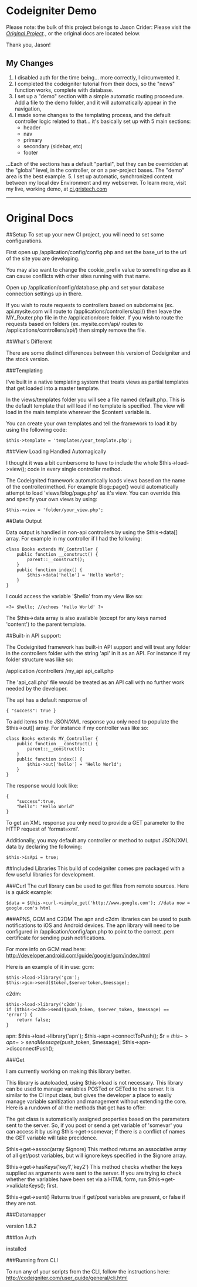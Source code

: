 Codeigniter Demo
================

Please note: the bulk of this project belongs to Jason Crider: 
Please visit the *[Original Project](https://github.com/xylude/CodeIgnited).*, or the original docs are located below.

Thank you, Jason!

My Changes
----------

1. I disabled auth for the time being... more correctly, I circumvented it.
2. I completed the codeigniter tutorial from their docs, so the "news" function works, complete with database.
3. I set up a "demo" section with a simple automatic routing proceedure.  Add a file to the demo folder, and it will automatically appear in the navigation,
4. I made some changes to the templating process, and the default controller logic related to that... it's basically set up with 5 main sections:
    * header
    * nav
    * primary
    * secondary (sidebar, etc)
    * footer

...Each of the sections has a default "partial", but they can be overridden at the "global" level, in the controller, or on a per-project bases.  The "demo" area is the best example.
5. I set up automatic, synchronized content between my local dev Environment and my webserver.  To learn more, visit my live, working demo, at [ci.gristech.com](http://ci.gristech.com/demo)


***
Original Docs
===

##Setup
To set up your new CI project, you will need to set some configurations. 

First open up /application/config/config.php and set the base_url to the url of the site you are developing. 

You may also want to change the cookie_prefix value to something else as it can cause conflicts with other sites running with that name.

Open up /application/config/database.php and set your database connection settings up in there.

If you wish to route requests to controllers based on subdomains (ex. api.mysite.com will route to /applications/controllers/api/) then leave the MY_Router.php file in the /application/core folder. If you wish to route the requests based on folders (ex. mysite.com/api/ routes to /applications/controllers/api/) then simply remove the file.

##What's Different

There are some distinct differences between this version of Codeigniter and the stock version.

###Templating

I've built in a native templating system that treats views as partial templates that get loaded into a master template.

In the views/templates folder you will see a file named default.php. This is the default template that will load if no template is specified. The view will load in the main template wherever the $content variable is.

You can create your own templates and tell the framework to load it by using the following code:

    $this->template = 'templates/your_template.php';
    
###View Loading Handled Automagically

I thought it was a bit cumbersome to have to include the whole $this->load->view(); code in every single controller method.

The Codeignited framework automatically loads views based on the name of the controller/method. For example Blog::page() would automatically attempt to load 'views/blog/page.php' as it's view. You can override this and specify your own views by using:

    $this->view = 'folder/your_view.php';
    
##Data Output

Data output is handled in non-api controllers by using the $this->data[] array. For example in my controller if I had the following:

    class Books extends MY_Controller {
    	public function __construct() {
        	parent::__construct();
        }
        public function index() {
        	$this->data['hello'] = 'Hello World';
        }
    }
    
I could access the variable '$hello' from my view like so:

	<?= $hello; //echoes 'Hello World' ?>
    
The $this->data array is also available (except for any keys named 'content') to the parent template.
    
##Built-in API support:

The Codeignited framework has built-in API support and will treat any folder in the controllers folder with the string 'api' in it as an API. For instance if my folder structure was like so:

/application
	/controllers
    	/my_api
        	api_call.php
            
The 'api_call.php' file would be treated as an API call with no further work needed by the developer.

The api has a default response of

    { "success": true }
    
To add items to the JSON/XML response you only need to populate the $this->out[] array. For instance if my controller was like so:

    class Books extends MY_Controller {
    	public function __construct() {
        	parent::__construct();
        }
        public function index() {
        	$this->out['hello'] = 'Hello World';
        }
    }

The response would look like:

    {
        "success":true,
        "hello": "Hello World"
    }

To get an XML response you only need to provide a GET parameter to the HTTP request of 'format=xml'.

Additionally, you may default any controller or method to output JSON/XML data by declaring the following:

    $this->isApi = true;

##Included Libraries
This build of codeigniter comes pre packaged with a few useful libraries for development.

###Curl
The curl library can be used to get files from remote sources. Here is a quick example:

    $data = $this->curl->simple_get('http://www.google.com'); //data now = google.com's html

###APNS, GCM and C2DM
The apn and c2dm libraries can be used to push notifications to iOS and Android devices. The apn library will need to be configured in /application/config/apn.php to point to the correct .pem certificate for sending push notifications.

For more info on GCM read here: http://developer.android.com/guide/google/gcm/index.html

Here is an example of it in use:
gcm:

    $this->load->library('gcm');   
    $this->gcm->send($token,$servertoken,$message);


c2dm:

    $this->load->library('c2dm');
    if ($this->c2dm->send($push_token, $server_token, $message) == 'error') {
	    return false;
    }

apn:
    $this->load->library('apn');
    $this->apn->connectToPush();
    $r = $this->apn->sendMessage($push_token, $message);
    $this->apn->disconnectPush();



###Get

I am currently working on making this library better.

This library is autoloaded, using $this->load is not necessary. This library can be used to manage variables POSTed or GETed to the server. It is similar to the CI input class, but gives the developer a place to easily manage variable sanitization and management without extending the core. Here is a rundown of all the methods that get has to offer:

The get class is automatically assigned properties based on the parameters sent to the server. So, if you post or send a get variable of 'somevar' you can access it by using $this->get->somevar; If there is a conflict of names the GET variable will take precidence.

$this->get->assoc(array $ignore)
This method returns an associative array of all get/post variables, but will ignore keys specified in the $ignore array.

$this->get->hasKeys('key1','key2')
This method checks whether the keys supplied as arguments were sent to the server. If you are trying to check whether the variables have been set via a HTML form, run $this->get->validateKeys(); first.

$this->get->sent()
Returns true if get/post variables are present, or false if they are not.

###Datamapper

version 1.8.2

###Ion Auth

installed

###Running from CLI

To run any of your scripts from the CLI, follow the instructions here:
http://codeigniter.com/user_guide/general/cli.html